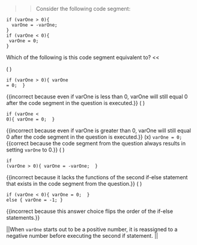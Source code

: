 >>Consider the following code segment:</p>
<pre><code class="java language-java">if (varOne &gt; 0){
  varOne = -varOne;     
} 
if (varOne &lt; 0){
 varOne = 0;    
}
</code></pre>
<p>Which of the following is this code segment equivalent to? <<

( ) <pre><code class="java language-java">if (varOne &gt; 0){
  varOne = 0; 
} 
</code></pre> {{incorrect because even if varOne is less than 0, varOne will still equal 0 after the code segment in the question is executed.}}
( ) <pre><code class="java language-java">if (varOne &lt; 0){
  varOne = 0; 
} 
</code></pre> {{incorrect because even if varOne is greater than 0, varOne will still equal 0 after the code segment in the question is executed.}}
(x) <code>varOne = 0; </code> {{correct because the code segment from the question always results in setting <code>varOne</code> to 0.}}
( ) <pre><code class="java language-java">if (varOne &gt; 0){
  varOne = -varOne; 
} 
</code></pre> {{incorrect because it lacks the functions of the second if-else statement that exists in the code segment from the question.}}
( ) <pre><code class="java language-java">if (varOne &lt; 0){
  varOne = 0; 
} else {
  varOne = -1;
}
</code></pre> {{incorrect because this answer choice flips the order of the if-else statements.}}

||When <code>varOne</code> starts out to be a positive number, it is reassigned to a negative number before executing the second if statement. ||

